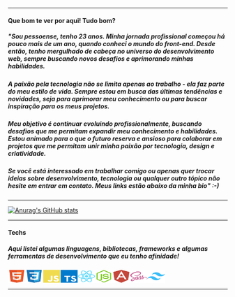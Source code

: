 <hr>
<h4>Que bom te ver por aqui! Tudo bom?</h4>

<h5>"Sou pessoense, tenho 23 anos. Minha jornada profissional começou há pouco mais de um ano, quando conheci o mundo do front-end. Desde então, tenho mergulhado de cabeça no universo do desenvolvimento web, sempre buscando novos desafios e aprimorando minhas habilidades.</h5>

<h5>A paixão pela tecnologia não se limita apenas ao trabalho - ela faz parte do meu estilo de vida. Sempre estou em busca das últimas tendências e novidades, seja para aprimorar meu conhecimento ou para buscar inspiração para os meus projetos.</h5>

<h5>Meu objetivo é continuar evoluindo profissionalmente, buscando desafios que me permitam expandir meu conhecimento e habilidades. Estou animado para o que o futuro reserva e ansioso para colaborar em projetos que me permitam unir minha paixão por tecnologia, design e criatividade.</h5>

<h5>Se você está interessado em trabalhar comigo ou apenas quer trocar ideias sobre desenvolvimento, tecnologia ou qualquer outro tópico não hesite em entrar em contato. Meus links estão abaixo da minha bio" :-) </h5>
<hr>

[![Anurag's GitHub stats](https://github-readme-stats.vercel.app/api?username=gioercilio&theme=swift&hide=stars,issues)](https://github.com/anuraghazra/github-readme-stats)

<hr>

<h4>Techs</h4>

<h5>Aqui listei algumas linguagens, bibliotecas, frameworks e algumas ferramentas de desenvolvimento que eu tenho afinidade!</h5>  

<div style="display: flex; justify-content: start;">
  <img align="center" alt="HTML5" title="HTML5" height="30" width="40" src="https://raw.githubusercontent.com/devicons/devicon/master/icons/html5/html5-original.svg">
  <img align="center" alt="CSS3" title="CSS3" height="30" width="40" src="https://raw.githubusercontent.com/devicons/devicon/master/icons/css3/css3-original.svg">
  <img align="center" alt="JavaScript" title="JavaScript" height="30" width="40" src="https://raw.githubusercontent.com/devicons/devicon/master/icons/javascript/javascript-plain.svg">
  <img align="center" alt="TypeScript" title="TypeScript" height="30" width="40" src="https://raw.githubusercontent.com/devicons/devicon/master/icons/typescript/typescript-plain.svg">
  <img align="center" alt="React" title="React.JS" height="30" width="40" src="https://raw.githubusercontent.com/devicons/devicon/master/icons/react/react-original.svg">
  <img align="center" alt="Node" title="Node.JS" height="30" width="40" src="https://raw.githubusercontent.com/devicons/devicon/master/icons/nodejs/nodejs-original.svg">
  <img align="center" alt="Angular" title="Angular" height="30" width="40" src="https://raw.githubusercontent.com/devicons/devicon/master/icons/angularjs/angularjs-plain.svg">
  <img align="center" alt="Sass" title="Sass.CSS" height="30" width="40" src="https://raw.githubusercontent.com/devicons/devicon/master/icons/sass/sass-original.svg">
  <img align="center" alt="Tailwind" title="Tailwind" height="30" width="40" src="https://raw.githubusercontent.com/devicons/devicon/master/icons/tailwindcss/tailwindcss-plain.svg">
</div>    

<hr>
<!--
**gioercilio/gioercilio** is a ✨ _special_ ✨ repository because its `README.md` (this file) appears on your GitHub profile.

Here are some ideas to get you started:

- 🔭 I’m currently working on ...
- 🌱 I’m currently learning ...
- 👯 I’m looking to collaborate on ...
- 🤔 I’m looking for help with ...
- 💬 Ask me about ...
- 📫 How to reach me: ...
- 😄 Pronouns: ...
- ⚡ Fun fact: ...
-->
